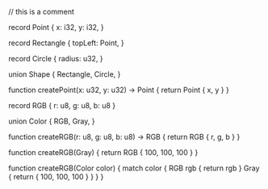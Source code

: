 // this is a comment

record Point {
    x: i32,
    y: i32,
}

record Rectangle {
    topLeft: Point,
}

record Circle {
    radius: u32,
}

union Shape {
    Rectangle,
    Circle,
}

function createPoint(x: u32, y: u32) -> Point {
    return Point { x, y }
}

record RGB {
    r: u8,
    g: u8,
    b: u8
}

union Color {
    RGB,
    Gray,
}

function createRGB(r: u8, g: u8, b: u8) -> RGB {
    return RGB { r, g, b }
}

function createRGB(Gray) {
    return RGB { 100, 100, 100 }
}

function createRGB(Color color) {
    match color {
        RGB rgb {
            return rgb
        }
        Gray {
            return { 100, 100, 100 }
        }
    }
}